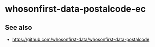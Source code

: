 # whosonfirst-data-postalcode-ec

## See also

* https://github.com/whosonfirst-data/whosonfirst-data-postalcode
